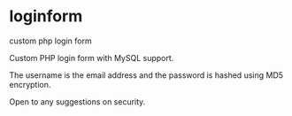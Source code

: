 # loginform
custom php login form

Custom PHP login form with MySQL support. 

The username is the email address and the password is hashed using MD5 encryption. 

Open to any suggestions on security.
